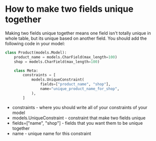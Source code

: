 # How to make two fields unique together

Making two fields unique together means one field isn't totally unique in whole table, but its unique based on another field. You should add the following code in your model:

```python
class Product(models.Model):
    product_name = models.CharField(max_length=100)
    shop = models.CharField(max_length=100)

    class Meta:
        constraints = [
            models.UniqueConstraint(
                fields=["product_name", "shop"],
                name="unique_product_name_for_shop",
            ),
        ]
```

- constraints - where you should write all of your constraints of your model
- models.UniqueConstraint - constraint that make two fields unique
- fields=["name", "shop"] - fields that you want them to be unique together
- name - unique name for this constraint
